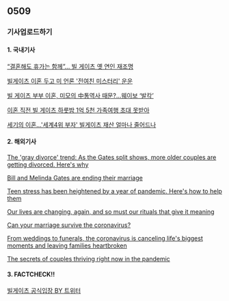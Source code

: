 ## 0509
### 기사업로드하기
#### 1. 국내기사

[“결혼해도 휴가는 함께”… 빌 게이츠 옛 연인 재조명](https://biz.chosun.com/international/global_people/2021/05/08/3YDWA7UCYFAQ7DPCY72PD5QC4M/)

[빌게이츠 이혼 두고 미 언론 '전여친 미스터리' 운운](https://www.yna.co.kr/view/AKR20210508049600009)

[빌 게이츠 부부 이혼, 미모의 中통역사 때문?…웨이보 ‘발칵’](https://www.edaily.co.kr/news/read?newsId=01384166629046624&mediaCodeNo=257)

[이혼 직전 빌 게이츠 하룻밤 1억 5천 가족여행 초대 못받아](https://www.seoul.co.kr/news/newsView.php?id=20210508500027)

[세기의 이혼…'세계4위 부자' 빌게이츠 재산 얼마나 줄어드나](https://www.mk.co.kr/news/stock/view/2021/05/443970/)


>

#### 2. 해외기사

[The 'gray divorce' trend: As the Gates split shows, more older couples are getting divorced. Here's why](https://edition.cnn.com/2021/05/06/opinions/older-couples-gates-divorcing-wellness/index.html)

[Bill and Melinda Gates are ending their marriage](https://edition.cnn.com/2021/05/03/tech/bill-and-melinda-gates-divorce/index.html)

[Teen stress has been heightened by a year of pandemic. Here's how to help them](https://edition.cnn.com/2021/05/04/health/how-to-help-teen-stress-wellness/index.html)

[Our lives are changing, again, and so must our rituals that give it meaning](https://edition.cnn.com/2021/05/06/health/rituals-pandemic-kerner-wellness/index.html)

[Can your marriage survive the coronavirus?](https://edition.cnn.com/2020/03/24/health/marriage-coronavirus-wellness/index.html)

[From weddings to funerals, the coronavirus is canceling life's biggest moments and leaving families heartbroken](https://edition.cnn.com/2020/03/20/us/coronavirus-wedding-funeral-wellness-trnd/index.html)

[The secrets of couples thriving right now in the pandemic](https://edition.cnn.com/2020/12/07/health/couples-relationships-in-pandemic-wellness/index.html)
>

#### 3. FACTCHECK!!

[빌게이츠 공식입장 BY 트위터](https://twitter.com/BillGates/status/1389316412259270657)

[]()



